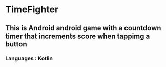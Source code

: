 # TimeFighter
## This is Android android game with a countdown timer that increments score when tappimg a button
### Languages : Kotlin



